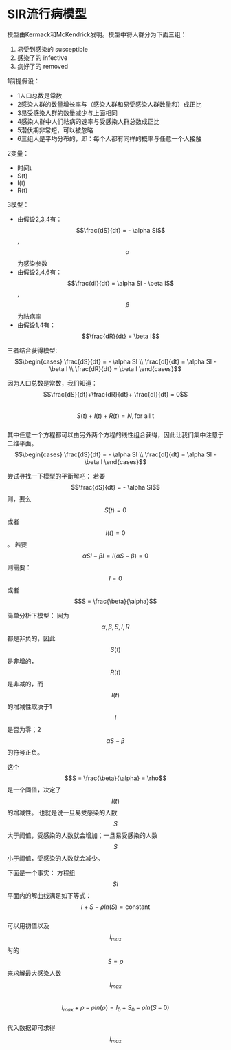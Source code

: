 # SIR流行病模型 
模型由Kermack和McKendrick发明。模型中将人群分为下面三组：
1. 易受到感染的 susceptible 
2. 感染了的 infective
3. 病好了的 removed

1前提假设：
 * 1人口总数是常数
 * 2感染人群的数量增长率与（感染人群和易受感染人群数量和）成正比
 * 3易受感染人群的数量减少与上面相同
 * 4感染人群中人们祛病的速率与受感染人群总数成正比
 * 5潜伏期非常短，可以被忽略
 * 6三组人是平均分布的，即：每个人都有同样的概率与任意一个人接触

2变量：
 * 时间t
 * S(t)
 * I(t)
 * R(t)

3模型：
 * 由假设2,3,4有：$$\frac{dS}{dt} = - \alpha SI$$,$$\qquad \alpha$$为感染参数
 * 由假设2,4,6有：$$\frac{dI}{dt} = \alpha SI - \beta I$$, $$\qquad \beta$$为祛病率
 * 由假设1,4有：$$\frac{dR}{dt} = \beta I$$

三者结合获得模型:
$$\begin{cases} \frac{dS}{dt} = - \alpha SI \\ \frac{dI}{dt} = \alpha SI - \beta I \\ \frac{dR}{dt} = \beta I \end{cases}$$   

因为人口总数是常数，我们知道：
$$\frac{dS}{dt}+\frac{dR}{dt}+ \frac{dI}{dt} = 0$$    
$$S(t)+I(t)+R(t) = N, \text{for all t}$$    
其中任意一个方程都可以由另外两个方程的线性组合获得，因此让我们集中注意于二维平面。  
$$\begin{cases} \frac{dS}{dt} = - \alpha SI \\ \frac{dI}{dt} = \alpha SI - \beta I \end{cases}$$   

尝试寻找一下模型的平衡解吧：
若要$$\frac{dS}{dt} = - \alpha SI$$则，要么$$S(t)=0$$或者$$I(t)=0$$。
若要$$\alpha SI - \beta I = I(\alpha S - \beta) = 0$$则需要：$$I = 0$$或者$$S = \frac{\beta}{\alpha}$$  

简单分析下模型：
因为$$\alpha, \beta, S, I, R$$都是非负的，因此$$S(t)$$是非增的，$$R(t)$$是非减的，而$$I(t)$$的增减性取决于1$$I$$是否为零；2$$\alpha S - \beta$$的符号正负。

这个$$S = \frac{\beta}{\alpha} = \rho$$是一个阈值，决定了$$I(t)$$的增减性。 
也就是说一旦易受感染的人数$$S$$大于阈值，受感染的人数就会增加；一旦易受感染的人数$$S$$小于阈值，受感染的人数就会减少。   

下面是一个事实：
方程组$$SI$$平面内的解曲线满足如下等式：    
$$I+S-\rho ln(S) = \text{constant}$$  
可以用初值以及$$I_{max}$$时的$$S = \rho$$来求解最大感染人数$$I_{max}$$  
$$I_{max} + \rho -\rho ln(\rho)= I_0 + S_0 - \rho ln(S-0)$$   
代入数据即可求得$$I_{max}$$

